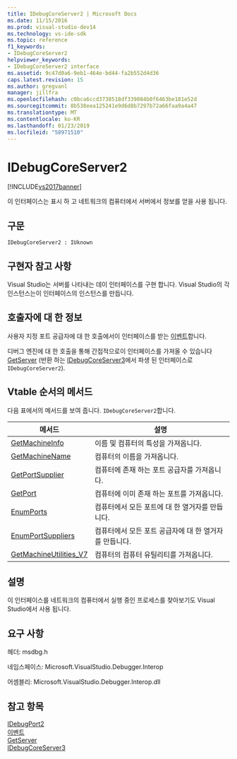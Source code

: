 ```yaml
---
title: IDebugCoreServer2 | Microsoft Docs
ms.date: 11/15/2016
ms.prod: visual-studio-dev14
ms.technology: vs-ide-sdk
ms.topic: reference
f1_keywords:
- IDebugCoreServer2
helpviewer_keywords:
- IDebugCoreServer2 interface
ms.assetid: 9c47d0a6-9eb1-464e-bd44-fa2b552d4d36
caps.latest.revision: 15
ms.author: gregvanl
manager: jillfra
ms.openlocfilehash: c0bca6ccd3738518df339084b0f6463be181e52d
ms.sourcegitcommit: 8b538eea125241e9d6d8b7297b72a66faa9a4a47
ms.translationtype: MT
ms.contentlocale: ko-KR
ms.lasthandoff: 01/23/2019
ms.locfileid: "58971510"
---
```

# <a name="idebugcoreserver2"></a>IDebugCoreServer2
[!INCLUDE[vs2017banner](../../../includes/vs2017banner.md)]

이 인터페이스는 표시 하 고 네트워크의 컴퓨터에서 서버에서 정보를 얻을 사용 됩니다.  
  
## <a name="syntax"></a>구문  
  
```  
IDebugCoreServer2 : IUknown  
```  
  
## <a name="notes-for-implementers"></a>구현자 참고 사항  
 Visual Studio는 서버를 나타내는 데이 인터페이스를 구현 합니다. Visual Studio의 각 인스턴스는이 인터페이스의 인스턴스를 만듭니다.  
  
## <a name="notes-for-callers"></a>호출자에 대 한 정보  
 사용자 지정 포트 공급자에 대 한 호출에서이 인터페이스를 받는 [이벤트](../../../extensibility/debugger/reference/idebugportevents2-event.md)합니다.  
  
 디버그 엔진에 대 한 호출을 통해 간접적으로이 인터페이스를 가져올 수 있습니다 [GetServer](../../../extensibility/debugger/reference/idebugdefaultport2-getserver.md) (반환 하는 [IDebugCoreServer3](../../../extensibility/debugger/reference/idebugcoreserver3.md)에서 파생 된 인터페이스로 `IDebugCoreServer2`).  
  
## <a name="methods-in-vtable-order"></a>Vtable 순서의 메서드  
 다음 표에서의 메서드를 보여 줍니다. `IDebugCoreServer2`합니다.  
  
|메서드|설명|  
|------------|-----------------|  
|[GetMachineInfo](../../../extensibility/debugger/reference/idebugcoreserver2-getmachineinfo.md)|이름 및 컴퓨터의 특성을 가져옵니다.|  
|[GetMachineName](../../../extensibility/debugger/reference/idebugcoreserver2-getmachinename.md)|컴퓨터의 이름을 가져옵니다.|  
|[GetPortSupplier](../../../extensibility/debugger/reference/idebugcoreserver2-getportsupplier.md)|컴퓨터에 존재 하는 포트 공급자를 가져옵니다.|  
|[GetPort](../../../extensibility/debugger/reference/idebugcoreserver2-getport.md)|컴퓨터에 이미 존재 하는 포트를 가져옵니다.|  
|[EnumPorts](../../../extensibility/debugger/reference/idebugcoreserver2-enumports.md)|컴퓨터에서 모든 포트에 대 한 열거자를 만듭니다.|  
|[EnumPortSuppliers](../../../extensibility/debugger/reference/idebugcoreserver2-enumportsuppliers.md)|컴퓨터에서 모든 포트 공급자에 대 한 열거자를 만듭니다.|  
|[GetMachineUtilities_V7](../../../extensibility/debugger/reference/idebugcoreserver2-getmachineutilities-v7.md)|컴퓨터의 컴퓨터 유틸리티를 가져옵니다.|  
  
## <a name="remarks"></a>설명  
 이 인터페이스를 네트워크의 컴퓨터에서 실행 중인 프로세스를 찾아보기도 Visual Studio에서 사용 됩니다.  
  
## <a name="requirements"></a>요구 사항  
 헤더: msdbg.h  
  
 네임스페이스: Microsoft.VisualStudio.Debugger.Interop  
  
 어셈블리: Microsoft.VisualStudio.Debugger.Interop.dll  
  
## <a name="see-also"></a>참고 항목  
 [IDebugPort2](../../../extensibility/debugger/reference/idebugport2.md)   
 [이벤트](../../../extensibility/debugger/reference/idebugportevents2-event.md)   
 [GetServer](../../../extensibility/debugger/reference/idebugdefaultport2-getserver.md)   
 [IDebugCoreServer3](../../../extensibility/debugger/reference/idebugcoreserver3.md)
